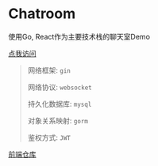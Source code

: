 # Chatroom
使用Go, React作为主要技术栈的聊天室Demo

[点我访问](http://175.178.43.145/)

>网络框架: `gin`
>
>网络协议: `websocket`
>
>持久化数据库: `mysql`
>
>对象关系映射: `gorm`
>
>鉴权方式: `JWT`

[前端仓库](https://github.com/UncleBloom/chatroom)